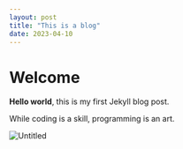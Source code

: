 ```yaml
---
layout: post
title: "This is a blog"
date: 2023-04-10
---
```


# Welcome

**Hello world**, this is my first Jekyll blog post.

While coding is a skill, programming is an art.

<img src="https://www.google.com/url?sa=i&url=https%3A%2F%2Fkprofiles.com%2Fitzy-members-profile%2F&psig=AOvVaw3bVQbVFFcBfEBUySZ-UnNA&ust=1676127080650000&source=images&cd=vfe&ved=0CBAQjRxqFwoTCJC_zYyai_0CFQAAAAAdAAAAABAD" alt="Untitled" />
